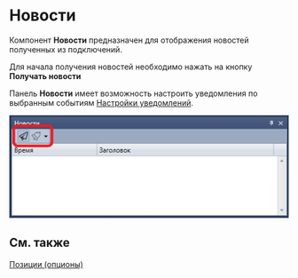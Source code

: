 # Новости

Компонент **Новости** предназначен для отображения новостей полученных из подключений.

Для начала получения новостей необходимо нажать на кнопку **Получать новости**

Панель **Новости** имеет возможность настроить уведомления по выбранным событиям [Настройки уведомлений](../../notifications.md).

![Terminal news 00](../../../../images/terminal_news_00.png)

## См. также

[Позиции (опционы)](positions_options.md)
